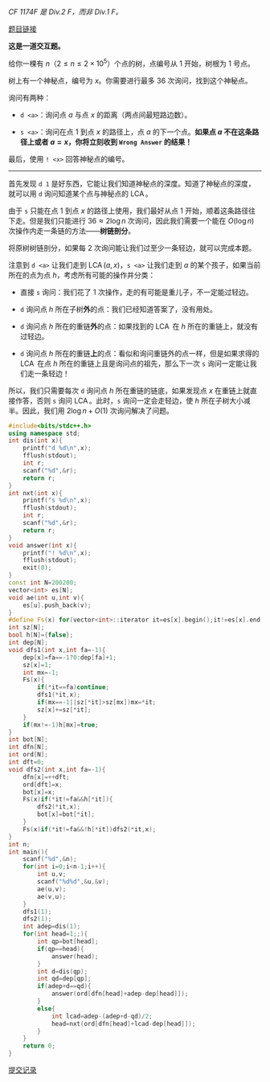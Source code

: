 _CF 1174F 是 Div.2 F，而非 Div.1 F。_

[题目链接](https://codeforces.com/problemset/problem/1174/F)

**这是一道交互题。**

给你一棵有 $n$（$2 \le n \le {2 \times 10^5}$）个点的树，点编号从 $1$ 开始，树根为 $1$ 号点。

树上有一个神秘点，编号为 $x$。你需要进行最多 $36$ 次询问，找到这个神秘点。

询问有两种：

- `d <a>`：询问点 $a$ 与点 $x$ 的距离（两点间最短路边数）。

- `s <a>`：询问在点 $1$ 到点 $x$ 的路径上，点 $a$ 的下一个点。**如果点 $a$ 不在这条路径上或者 $a=x$，你将立刻收到 `Wrong Answer` 的结果！**

最后，使用 `! <x>` 回答神秘点的编号。

----

<fold-block title="题解" nocopy>

首先发现 `d 1` 是好东西，它能让我们知道神秘点的深度。知道了神秘点的深度，就可以用 `d` 询问知道某个点与神秘点的 $\operatorname{LCA}$。

由于 `s` 只能在点 $1$ 到点 $x$ 的路径上使用，我们最好从点 $1$ 开始，顺着这条路径往下走。但是我们只能进行 $36 ≈ 2\log n$ 次询问，因此我们需要一个能在 $O(\log n)$ 次操作内走一条链的方法——**树链剖分**。

将原树树链剖分，如果每 $2$ 次询问能让我们过至少一条轻边，就可以完成本题。

注意到 `d <a>` 让我们走到 $\operatorname{LCA}(a,x)$，`s <a>` 让我们走到 $a$ 的某个孩子，如果当前所在的点为点 $h$，考虑所有可能的操作并分类：

- 直接 `s` 询问：我们花了 $1$ 次操作，走的有可能是重儿子，不一定能过轻边。

- `d` 询问点 $h$ 所在子树**外**的点：我们已经知道答案了，没有用处。

- `d` 询问点 $h$ 所在的重链**外**的点：如果找到的 $\operatorname{LCA}$ 在 $h$ 所在的重链上，就没有过轻边。

- `d` 询问点 $h$ 所在的重链**上**的点：看似和询问重链外的点一样，但是如果求得的 $\operatorname{LCA}$  在点 $h$ 所在的重链上且是询问点的祖先，那么下一次 `s` 询问一定能让我们走一条轻边！

所以，我们只需要每次 `d` 询问点 $h$ 所在重链的链底，如果发现点 $x$ 在重链上就直接作答，否则 `s` 询问 $\operatorname{LCA}$。此时，`s` 询问一定会走轻边，使 $h$ 所在子树大小减半。因此，我们用 $2 \log n+O(1)$ 次询问解决了问题。

```cpp
#include<bits/stdc++.h>
using namespace std;
int dis(int x){
	printf("d %d\n",x);
	fflush(stdout);
	int r;
	scanf("%d",&r);
	return r;
}
int nxt(int x){
	printf("s %d\n",x);
	fflush(stdout);
	int r;
	scanf("%d",&r);
	return r;
}
void answer(int x){
	printf("! %d\n",x);
	fflush(stdout);
	exit(0);
}
const int N=200200;
vector<int> es[N];
void ae(int u,int v){
	es[u].push_back(v);
}
#define Fs(x) for(vector<int>::iterator it=es[x].begin();it!=es[x].end();++it)
int sz[N];
bool h[N]={false};
int dep[N];
void dfs1(int x,int fa=-1){
	dep[x]=fa==-1?0:dep[fa]+1;
	sz[x]=1;
	int mx=-1;
	Fs(x){
		if(*it==fa)continue;
		dfs1(*it,x);
		if(mx==-1||sz[*it]>sz[mx])mx=*it;
		sz[x]+=sz[*it];
	}
	if(mx!=-1)h[mx]=true;
}
int bot[N];
int dfn[N];
int ord[N];
int dft=0;
void dfs2(int x,int fa=-1){
	dfn[x]=++dft;
	ord[dft]=x;
	bot[x]=x;
	Fs(x)if(*it!=fa&&h[*it]){
		dfs2(*it,x);
		bot[x]=bot[*it];
	}
	Fs(x)if(*it!=fa&&!h[*it])dfs2(*it,x);
}
int n;
int main(){
	scanf("%d",&n);
	for(int i=0;i<n-1;i++){
		int u,v;
		scanf("%d%d",&u,&v);
		ae(u,v);
		ae(v,u);
	}
	dfs1(1);
	dfs2(1);
	int adep=dis(1);
	for(int head=1;;){
		int qp=bot[head];
		if(qp==head){
			answer(head);
		}
		int d=dis(qp);
		int qd=dep[qp];
		if(adep+d==qd){
			answer(ord[dfn[head]+adep-dep[head]]);
		}
		else{
			int lcad=adep-(adep+d-qd)/2;
			head=nxt(ord[dfn[head]+lcad-dep[head]]);
		}
	}
	return 0;
}
```

[提交记录](https://codeforces.com/contest/1174/submission/58433150)

</fold-block>